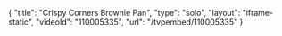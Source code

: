 {
    "title": "Crispy Corners Brownie Pan",
    "type": "solo",
    "layout": "iframe-static",
    "videoId": "110005335",
    "url": "\/tvpembed\/110005335"
}